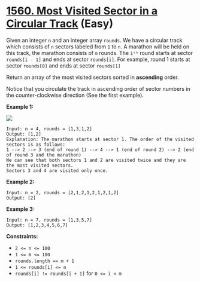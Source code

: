 # [1560. Most Visited Sector in  a Circular Track][link] (Easy)

[link]: https://leetcode.com/problems/most-visited-sector-in-a-circular-track/

Given an integer `n` and an integer array `rounds`. We have a circular track which consists of `n`
sectors labeled from `1` to `n`. A marathon will be held on this track, the marathon consists of `m`
rounds. The `iᵗʰ` round starts at sector `rounds[i - 1]` and ends at sector `rounds[i]`. For example,
round 1 starts at sector `rounds[0]` and ends at sector `rounds[1]`

Return an array of the most visited sectors sorted in **ascending** order.

Notice that you circulate the track in ascending order of sector numbers in the counter-clockwise
direction (See the first example).

**Example 1:**

![](https://assets.leetcode.com/uploads/2020/08/14/tmp.jpg)

```
Input: n = 4, rounds = [1,3,1,2]
Output: [1,2]
Explanation: The marathon starts at sector 1. The order of the visited sectors is as follows:
1 --> 2 --> 3 (end of round 1) --> 4 --> 1 (end of round 2) --> 2 (end of round 3 and the marathon)
We can see that both sectors 1 and 2 are visited twice and they are the most visited sectors.
Sectors 3 and 4 are visited only once.
```

**Example 2:**

```
Input: n = 2, rounds = [2,1,2,1,2,1,2,1,2]
Output: [2]
```

**Example 3:**

```
Input: n = 7, rounds = [1,3,5,7]
Output: [1,2,3,4,5,6,7]
```

**Constraints:**

- `2 <= n <= 100`
- `1 <= m <= 100`
- `rounds.length == m + 1`
- `1 <= rounds[i] <= n`
- `rounds[i] != rounds[i + 1]` for `0 <= i < m`
